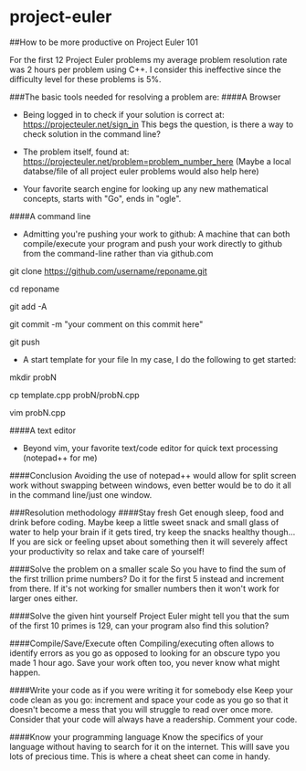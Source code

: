 # project-euler

##How to be more productive on Project Euler 101

For the first 12 Project Euler problems my average problem resolution rate was 2 hours per problem using C++. I consider this ineffective since the difficulty level for these problems is 5%.

###The basic tools needed for resolving a problem are:
####A Browser
- Being logged in to check if your solution is correct at:
https://projecteuler.net/sign_in
This begs the question, is there a way to check solution in the command line?

- The problem itself, found at:
https://projecteuler.net/problem=problem_number_here
(Maybe a local databse/file of all project euler problems would also help here)

- Your favorite search engine for looking up any new mathematical concepts, starts with "Go", ends in "ogle".

####A command line
- Admitting you're pushing your work to github:
A machine that can both compile/execute your program and push your work directly to github from the command-line rather than via github.com

git clone https://github.com/username/reponame.git

cd reponame

git add -A

git commit -m "your comment on this commit here"

git push

- A start template for your file
In my case, I do the following to get started:

mkdir probN

cp template.cpp probN/probN.cpp

vim probN.cpp

####A text editor
- Beyond vim, your favorite text/code editor for quick text processing (notepad++ for me)

####Conclusion
Avoiding the use of notepad++ would allow for split screen work without swapping between windows, even better would be to do it all in the command line/just one window.

###Resolution methodology
####Stay fresh
Get enough sleep, food and drink before coding. Maybe keep a little sweet snack and small glass of water to help your brain if it gets tired, try keep the snacks healthy though... If you are sick or feeling upset about something then it will severely affect your productivity so relax and take care of yourself!

####Solve the problem on a smaller scale
So you have to find the sum of the first trillion prime numbers? Do it for the first 5 instead and increment from there. If it's not working for smaller numbers then it won't work for larger ones either. 

####Solve the given hint yourself
Project Euler might tell you that the sum of the first 10 primes is 129, can your program also find this solution?

####Compile/Save/Execute often
Compiling/executing often allows to identify errors as you go as opposed to looking for an obscure typo you made 1 hour ago. Save your work often too, you never know what might happen.

####Write your code as if you were writing it for somebody else
Keep your code clean as you go: increment and space your code as you go so that it doesn't become a mess that you will struggle to read over once more. Consider that your code will always have a readership. Comment your code.

####Know your programming language
Know the specifics of your language without having to search for it on the internet. This willl save you lots of precious time. This is where a cheat sheet can come in handy.


